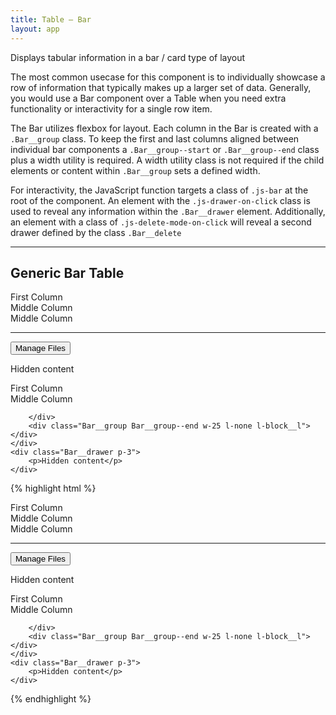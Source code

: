 ```yaml
---
title: Table — Bar
layout: app
---
```


<p class="t-5">Displays tabular information in a bar / card type of layout</p>
<p>The most common usecase for this component is to individually showcase a row of information that typically makes up a larger set of data. Generally, you would use a Bar component over a Table when you need extra functionality or interactivity for a single row item.</p>

<p>The Bar utilizes flexbox for layout. Each column in the Bar is created with a <code>.Bar__group</code> class. To keep the first and last columns aligned between individual bar components a <code>.Bar__group--start</code> or <code>.Bar__group--end</code> class plus a  width utility is required. A width utility class is not required if the child elements or content within <code>.Bar__group</code> sets a defined width.</p>

<p>For interactivity, the JavaScript function targets a class of <code>.js-bar</code> at the root of the component. An element with the <code>.js-drawer-on-click</code> class is used to reveal any information within the <code>.Bar__drawer</code> element. Additionally, an element with a class of <code>.js-delete-mode-on-click</code> will reveal a second drawer defined by the class <code>.Bar__delete</code></p>
<hr />

## Generic Bar Table

<div class="Bar js-bar m-top-8">
	<div class="Bar__row">
		<div class="Bar__group Bar__group--start w-25">
			First Column
		</div>
		<div class="Bar__group Bar__group--mid">
			Middle Column
		</div>
		<div class="Bar__group Bar__group--mid">
			Middle Column
		</div>
		<hr class="m-0 border-c-g200 border-bottom-dashed l-block l-none__l">
		<div class="Bar__group Bar__group--end w-25">
			<div class="p-3 p-0__l u-ws-nowrap m-left-auto">
				<button class="js-drawer-on-click Button Button--dark bg-c-w100 t-c-g500 border-c-g300">Manage
					Files</button>
			</div>
		</div>
	</div>
	<div class="Bar__drawer p-3">
		<p>Hidden content</p>
	</div>
</div>

<div class="Bar js-bar m-bottom-8">
	<div class="Bar__row">
		<div class="Bar__group Bar__group--start w-25">
			First Column
		</div>
		<div class="Bar__group Bar__group--mid">
			Middle Column
		</div>
		<div class="Bar__group Bar__group--mid">

		</div>
		<div class="Bar__group Bar__group--end w-25 l-none l-block__l"></div>
	</div>
	<div class="Bar__drawer p-3">
		<p>Hidden content</p>
	</div>
</div>


{% highlight html %}

<div class="Bar js-bar">
	<div class="Bar__row">
		<div class="Bar__group Bar__group--start w-25">
			First Column
		</div>
		<div class="Bar__group Bar__group--mid">
			Middle Column
		</div>
		<div class="Bar__group Bar__group--mid">
			Middle Column
		</div>
		<hr class="m-0 border-c-g200 border-bottom-dashed l-block l-none__l">
		<div class="Bar__group Bar__group--end w-25">
			<div class="p-3 p-0__l u-ws-nowrap m-left-auto">
				<button class="js-drawer-on-click Button Button--dark bg-c-w100 t-c-g500 border-c-g300">Manage
					Files</button>
			</div>
		</div>
	</div>
	<div class="Bar__drawer p-3">
		<p>Hidden content</p>
	</div>
</div>

<div class="Bar js-bar">
	<div class="Bar__row">
		<div class="Bar__group Bar__group--start w-25">
			First Column
		</div>
		<div class="Bar__group Bar__group--mid">
			Middle Column
		</div>
		<div class="Bar__group Bar__group--mid">

		</div>
		<div class="Bar__group Bar__group--end w-25 l-none l-block__l"></div>
	</div>
	<div class="Bar__drawer p-3">
		<p>Hidden content</p>
	</div>
</div>

{% endhighlight %}

